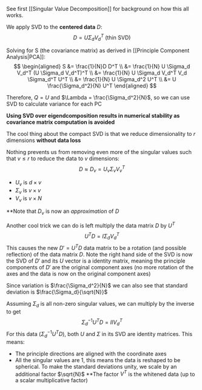 See first [[Singular Value Decomposition]] for background on how this all works.

We apply SVD to the **centered data** $D$:
$$
D = U \Sigma_d V_d^T \text{ (thin SVD)}
$$

Solving for S (the covariance matrix) as derived in [[Principle Component Analysis|PCA]]:
$$
\begin{aligned}
S &= \frac{1}{N}D D^T \\
&= \frac{1}{N} U \Sigma_d V_d^T (U \Sigma_d V_d^T)^T \\
&= \frac{1}{N} U \Sigma_d V_d^T V_d \Sigma_d^T U^T \\
&= \frac{1}{N} U \Sigma_d^2 U^T \\
&= U \frac{\Sigma_d^2}{N} U^T
\end{aligned}
$$

Therefore, $Q = U$ and $\Lambda = \frac{\Sigma_d^2}{N}$, so we can use SVD to calculate variance for each PC

**Using SVD over eigendcomposition results in numerical stability as covariance matrix computation is avoided**

The cool thing about the compact SVD is that we reduce dimensionality to $r$ dimensions **without data loss**

Nothing prevents us from removing even more of the singular values such that $v \leq r$ to reduce the data to $v$ dimensions:
$$
D \approx D_v = U_v \Sigma_v V_v^T
$$
- $U_v$ is $d \times v$
- $\Sigma_v$ is $v \times v$
- $V_v$ is $v \times N$

**Note that $D_v$ is now an _approximation_ of $D$

Another cool trick we can do is left multiply the data matrix $D$ by $U^T$ 
$$
U^T D = I \Sigma_d V_d^T
$$
This causes the new $D' = U^T D$ data matrix to be a rotation (and possible reflection) of the data matrix $D$. Note the right hand side of the SVD is now the SVD of $D'$ and its $U$ vector is a identity matrix, meaning the principle components of $D'$ are the original component axes (no more rotation of the axes and the data is now on the original component axes)

Since variation is $\frac{\Sigma_d^2}{N}$ we can also see that standard deviation is $\frac{\Sigma_d}{\sqrt{N}}$

Assuming $\Sigma_d$ is all non-zero singular values, we can multiply by the inverse to get
$$
\Sigma_d^{-1} U^T D = I I V_d^T
$$
For this data ($\Sigma_d^{-1} U^T D$), both $U$ and $\Sigma$ in its SVD are identity matrices. This means:
- The principle directions are aligned with the coordinate axes
- All the singular values are 1, this means the data is reshaped to be spherical. To make the standard deviations unity, we scale by an additional factor $\sqrt{N}$
**The factor $V^T$ is the whitened data (up to a scalar multiplicative factor)

